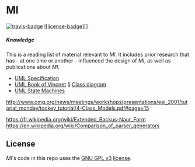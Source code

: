 # Ml

[![travis-badge][]][travis] [![license-badge][]][license]

[travis-badge]: https://travis-ci.org/adjivas/ml.svg?branch=masterr&style=flat-square
[travis]: https://travis-ci.org/adjivas/ml

##### Knowledge
This is a reading list of material relevant to *Ml*. It includes prior research that has - at one time or another - influenced the design of *Ml*, as well as publications about *Ml*.
* [UML Specification](http://www.omg.org/spec/UML)
* [UML Book of Vincnet](https://fr.wikipedia.org/wiki/Utilisateur:Vincnet/Livres/UML) § [Class diagram](https://fr.wikipedia.org/wiki/Diagramme_de_classes)
* [UML State Machines](https://fr.wikipedia.org/wiki/Automate_fini#Automates_UML)

http://www.omg.org/news/meetings/workshops/presentations/eai_2001/tutorial_monday/tockey_tutorial/4-Class_Models.pdf#page=15

https://fr.wikipedia.org/wiki/Extended_Backus-Naur_Form
https://en.wikipedia.org/wiki/Comparison_of_parser_generators

## License
*Ml*'s code in this repo uses the [GNU GPL v3](http://www.gnu.org/licenses/gpl-3.0.html) [license][license].

[license]: LICENSE
